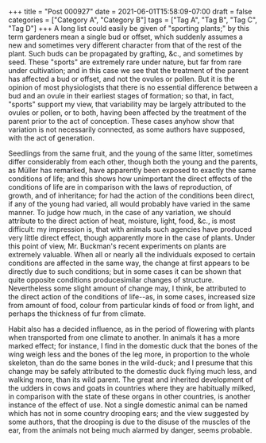 +++
title = "Post 000927"
date = 2021-06-01T15:58:09-07:00
draft = false
categories = ["Category A", "Category B"]
tags = ["Tag A", "Tag B", "Tag C", "Tag D"]
+++
A long list could easily be given of "sporting plants;" by this term gardeners mean a single bud or offset, which suddenly assumes a new and sometimes very different character from that of the rest of the plant. Such buds can be propagated by grafting, &c., and sometimes by seed. These "sports" are extremely rare under nature, but far from rare under cultivation; and in this case we see that the treatment of the parent has affected a bud or offset, and not the ovules or pollen. But it is the opinion of most physiologists that there is no essential difference between a bud and an ovule in their earliest stages of formation; so that, in fact, "sports" support my view, that variability may be largely attributed to the ovules or pollen, or to both, having been affected by the treatment of the parent prior to the act of conception. These cases anyhow show that variation is not necessarily connected, as some authors have supposed, with the act of generation.

Seedlings from the same fruit, and the young of the same litter, sometimes differ considerably from each other, though both the young and the parents, as Müller has remarked, have apparently been exposed to exactly the same conditions of life; and this shows how unimportant the direct effects of the conditions of life are in comparison with the laws of reproduction, of growth, and of inheritance; for had the action of the conditions been direct, if any of the young had varied, all would probably have varied in the same manner. To judge how much, in the case of any variation, we should attribute to the direct action of heat, moisture, light, food, &c., is most difficult: my impression is, that with animals such agencies have produced very little direct effect, though apparently more in the case of plants. Under this point of view, Mr. Buckman's recent experiments on plants are extremely valuable. When all or nearly all the individuals exposed to certain conditions are affected in the same way, the change at first appears to be directly due to such conditions; but in some cases it can be shown that quite opposite conditions producesimilar changes of structure. Nevertheless some slight amount of change may, I think, be attributed to the direct action of the conditions of life--as, in some cases, increased size from amount of food, colour from particular kinds of food or from light, and perhaps the thickness of fur from climate.

Habit also has a decided influence, as in the period of flowering with plants when transported from one climate to another. In animals it has a more marked effect; for instance, I find in the domestic duck that the bones of the wing weigh less and the bones of the leg more, in proportion to the whole skeleton, than do the same bones in the wild-duck; and I presume that this change may be safely attributed to the domestic duck flying much less, and walking more, than its wild parent. The great and inherited development of the udders in cows and goats in countries where they are habitually milked, in comparison with the state of these organs in other countries, is another instance of the effect of use. Not a single domestic animal can be named which has not in some country drooping ears; and the view suggested by some authors, that the drooping is due to the disuse of the muscles of the ear, from the animals not being much alarmed by danger, seems probable.
